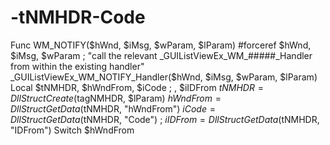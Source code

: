# -tNMHDR-Code
Func WM_NOTIFY($hWnd, $iMsg, $wParam, $lParam) #forceref $hWnd, $iMsg, $wParam ; "call the relevant _GUIListViewEx_WM_#####_Handler from within the existing handler" _GUIListViewEx_WM_NOTIFY_Handler($hWnd, $iMsg, $wParam, $lParam) Local $tNMHDR, $hWndFrom, $iCode ; , $iIDFrom $tNMHDR = DllStructCreate($tagNMHDR, $lParam) $hWndFrom = DllStructGetData($tNMHDR, "hWndFrom") $iCode = DllStructGetData($tNMHDR, "Code") ; $iIDFrom = DllStructGetData($tNMHDR, "IDFrom") Switch $hWndFrom
